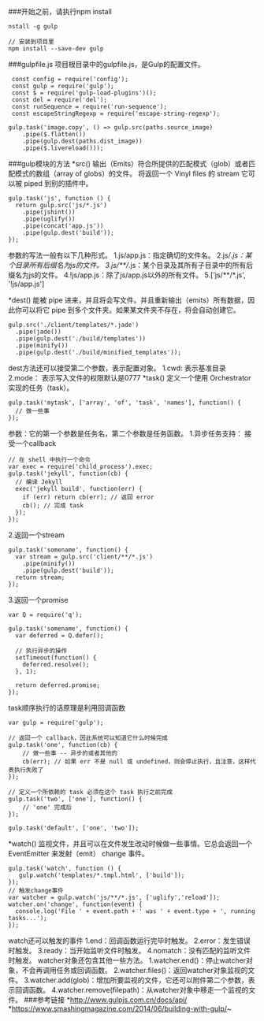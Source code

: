 ###开始之前，请执行npm install
```
nstall -g gulp

// 安装到项目里
npm install --save-dev gulp
```
###gulpfile.js
项目根目录中的gulpfile.js，是Gulp的配置文件。
```
 const config = require('config');
 const gulp = require('gulp');
 const $ = require('gulp-load-plugins')();
 const del = require('del');
 const runSequence = require('run-sequence');
 const escapeStringRegexp = require('escape-string-regexp');
 
gulp.task('image.copy', () => gulp.src(paths.source_image)
    .pipe($.flatten())
    .pipe(gulp.dest(paths.dist_image))
    .pipe($.livereload()));
```
###gulp模块的方法
*src()
输出（Emits）符合所提供的匹配模式（glob）或者匹配模式的数组（array of globs）的文件。 将返回一个 Vinyl files 的 stream 它可以被 piped 到别的插件中。
```
gulp.task('js', function () {
  return gulp.src('js/*.js')
    .pipe(jshint())
    .pipe(uglify())
    .pipe(concat('app.js'))
    .pipe(gulp.dest('build'));
});
```
参数的写法一般有以下几种形式。
1.js/app.js：指定确切的文件名。
2.js/*.js：某个目录所有后缀名为js的文件。
3.js/**/*.js：某个目录及其所有子目录中的所有后缀名为js的文件。
4.!js/app.js：除了js/app.js以外的所有文件。
5.['js/**/*.js', '!js/app.js']

*dest()
能被 pipe 进来，并且将会写文件。并且重新输出（emits）所有数据，因此你可以将它 pipe 到多个文件夹。如果某文件夹不存在，将会自动创建它。
```
gulp.src('./client/templates/*.jade')
  .pipe(jade())
  .pipe(gulp.dest('./build/templates'))
  .pipe(minify())
  .pipe(gulp.dest('./build/minified_templates'));
```
dest方法还可以接受第二个参数，表示配置对象。
1.cwd: 表示基准目录
2.mode： 表示写入文件的权限默认是0777
*task()
定义一个使用 Orchestrator 实现的任务（task）。
```
gulp.task('mytask', ['array', 'of', 'task', 'names'], function() {
  // 做一些事
});
```
参数：它的第一个参数是任务名，第二个参数是任务函数。
1.异步任务支持：
接受一个callback
```
// 在 shell 中执行一个命令
var exec = require('child_process').exec;
gulp.task('jekyll', function(cb) {
  // 编译 Jekyll
  exec('jekyll build', function(err) {
    if (err) return cb(err); // 返回 error
    cb(); // 完成 task
  });
});
```

2.返回一个stream
```
gulp.task('somename', function() {
  var stream = gulp.src('client/**/*.js')
    .pipe(minify())
    .pipe(gulp.dest('build'));
  return stream;
});
```

3.返回一个promise
```
var Q = require('q');

gulp.task('somename', function() {
  var deferred = Q.defer();

  // 执行异步的操作
  setTimeout(function() {
    deferred.resolve();
  }, 1);

  return deferred.promise;
});
```

task顺序执行的话原理是利用回调函数
```
var gulp = require('gulp');

// 返回一个 callback，因此系统可以知道它什么时候完成
gulp.task('one', function(cb) {
    // 做一些事 -- 异步的或者其他的
    cb(err); // 如果 err 不是 null 或 undefined，则会停止执行，且注意，这样代表执行失败了
});

// 定义一个所依赖的 task 必须在这个 task 执行之前完成
gulp.task('two', ['one'], function() {
    // 'one' 完成后
});

gulp.task('default', ['one', 'two']);
```

*watch()
监视文件，并且可以在文件发生改动时候做一些事情。它总会返回一个 EventEmitter 来发射（emit） change 事件。
```
gulp.task('watch', function () {
   gulp.watch('templates/*.tmpl.html', ['build']);
});
// 触发change事件
var watcher = gulp.watch('js/**/*.js', ['uglify','reload']);
watcher.on('change', function(event) {
  console.log('File ' + event.path + ' was ' + event.type + ', running tasks...');
});
```
watch还可以触发的事件
1.end：回调函数运行完毕时触发。
2.error：发生错误时触发。
3.ready：当开始监听文件时触发。
4.nomatch：没有匹配的监听文件时触发。
watcher对象还包含其他一些方法。
1.watcher.end()：停止watcher对象，不会再调用任务或回调函数。
2.watcher.files()：返回watcher对象监视的文件。
3.watcher.add(glob)：增加所要监视的文件，它还可以附件第二个参数，表示回调函数。
4.watcher.remove(filepath)：从watcher对象中移走一个监视的文件。
###参考链接
*http://www.gulpjs.com.cn/docs/api/
*https://www.smashingmagazine.com/2014/06/building-with-gulp/~                                                             
